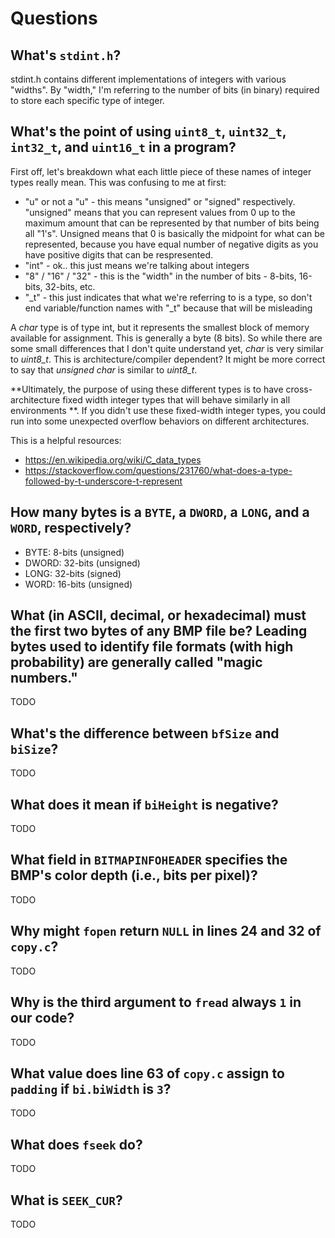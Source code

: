 # Questions

## What's `stdint.h`?

stdint.h contains different implementations of integers with various "widths". By "width," I'm referring to the number of bits (in binary) required to store each specific type of integer. 


## What's the point of using `uint8_t`, `uint32_t`, `int32_t`, and `uint16_t` in a program?

First off, let's breakdown what each little piece of these names of integer types really mean. This was confusing to me at first:

* "u" or not a "u" - this means "unsigned" or "signed" respectively. "unsigned" means that you can represent values from 0 up to the maximum amount that can be represented by that number of bits being all "1's". Unsigned means that 0 is basically the midpoint for what can be represented, because you have equal number of negative digits as you have positive digits that can be respresented.
* "int" - ok.. this just means we're talking about integers
* "8" / "16" / "32" - this is the "width" in the number of bits - 8-bits, 16-bits, 32-bits, etc.
* "_t" - this just indicates that what we're referring to is a type, so don't end variable/function names with "_t" because that will be misleading


A *char* type is of type int, but it represents the smallest block of memory available for assignment. This is generally a byte (8 bits). So while there are some small differences that I don't quite understand yet, *char* is very similar to *uint8_t*. This is architecture/compiler dependent? It might be more correct to say that *unsigned char* is similar to *uint8_t*. 

**Ultimately, the purpose of using these different types is to have cross-architecture fixed width integer types that will behave similarly in all environments
**. If you didn't use these fixed-width integer types, you could run into some unexpected overflow behaviors on different architectures.


This is a helpful resources:

* https://en.wikipedia.org/wiki/C_data_types
* https://stackoverflow.com/questions/231760/what-does-a-type-followed-by-t-underscore-t-represent


## How many bytes is a `BYTE`, a `DWORD`, a `LONG`, and a `WORD`, respectively?

* BYTE: 8-bits (unsigned)
* DWORD: 32-bits (unsigned)
* LONG: 32-bits (signed)
* WORD: 16-bits (unsigned)


## What (in ASCII, decimal, or hexadecimal) must the first two bytes of any BMP file be? Leading bytes used to identify file formats (with high probability) are generally called "magic numbers."

TODO

## What's the difference between `bfSize` and `biSize`?

TODO

## What does it mean if `biHeight` is negative?

TODO

## What field in `BITMAPINFOHEADER` specifies the BMP's color depth (i.e., bits per pixel)?

TODO

## Why might `fopen` return `NULL` in lines 24 and 32 of `copy.c`?

TODO

## Why is the third argument to `fread` always `1` in our code?

TODO

## What value does line 63 of `copy.c` assign to `padding` if `bi.biWidth` is `3`?

TODO

## What does `fseek` do?

TODO

## What is `SEEK_CUR`?

TODO
